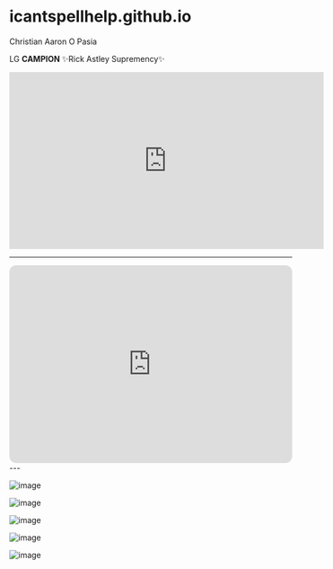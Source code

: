 # icantspellhelp.github.io
Christian Aaron O Pasia

LG **CAMPION**
 ✨Rick Astley Supremency✨
<iframe width="560" height="315" src="https://www.youtube.com/embed/dQw4w9WgXcQ" title="YouTube video player" frameborder="0" allow="accelerometer; autoplay; clipboard-write; encrypted-media; gyroscope; picture-in-picture; web-share" allowfullscreen></iframe>

---
<iframe style="border-radius:12px" src="https://open.spotify.com/embed/track/4cOdK2wGLETKBW3PvgPWqT?utm_source=generator" width="100%" height="352" frameBorder="0" allowfullscreen="" allow="autoplay; clipboard-write; encrypted-media; fullscreen; picture-in-picture" loading="lazy"></iframe>
---

![image](https://user-images.githubusercontent.com/122416229/212215852-00765431-2610-472f-bf40-86a8c3718867.png)

![image](https://user-images.githubusercontent.com/122416229/212216179-a917e10c-767f-42e0-8565-3052c7a97c92.png)

![image](https://user-images.githubusercontent.com/122416229/212216200-c6f9c558-35bc-4d24-9103-ea54e6c2c5c5.png)

![image](https://user-images.githubusercontent.com/122416229/212216243-780806fe-ba96-48e7-adcc-016cdb1f3c1c.png)

![image](https://user-images.githubusercontent.com/122416229/212216284-69e2439f-fef2-408c-bea9-cdf5df8421d8.png)

